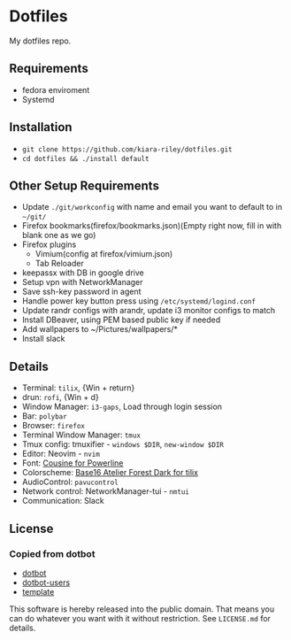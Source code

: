Dotfiles
========

My dotfiles repo.

Requirements
------------

* fedora enviroment
* Systemd

Installation
------------

* `git clone https://github.com/kiara-riley/dotfiles.git`
* `cd dotfiles && ./install default`

Other Setup Requirements
------------------------

* Update `./git/workconfig` with name and email you want to default to in `~/git/`
* Firefox bookmarks(firefox/bookmarks.json)(Empty right now, fill in with blank one as we go)
* Firefox plugins
  * Vimium(config at firefox/vimium.json)
  * Tab Reloader
* keepassx with DB in google drive
* Setup vpn with NetworkManager
* Save ssh-key password in agent
* Handle power key button press using `/etc/systemd/logind.conf`
* Update randr configs with arandr, update i3 monitor configs to match
* Install DBeaver, using PEM based public key if needed
* Add wallpapers to ~/Pictures/wallpapers/\*
* Install slack

Details
-------

* Terminal: `tilix`, {Win + return}
* drun: `rofi`, {Win + d}
* Window Manager: `i3-gaps`, Load through login session
* Bar: `polybar`
* Browser: `firefox`
* Terminal Window Manager: `tmux`
* Tmux config: tmuxifier - `windows $DIR`, `new-window $DIR`
* Editor: Neovim - `nvim`
* Font: [Cousine for Powerline](https://github.com/powerline/fonts/tree/master/Cousine)
* Colorscheme: [Base16 Atelier Forest Dark for tilix](https://github.com/karlding/base16-tilix)
* AudioControl: `pavucontrol`
* Network control: NetworkManager-tui - `nmtui`
* Communication: Slack


License
-------

### Copied from dotbot

* [dotbot](https://github.com/anishathalye/dotbot)
* [dotbot-users](https://github.com/anishathalye/dotbot/wiki/Users)
* [template](https://github.com/anishathalye/dotfiles_template)

This software is hereby released into the public domain. That means you can do
whatever you want with it without restriction. See `LICENSE.md` for details.
